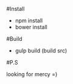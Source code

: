 #Install

- npm install
- bower install

#Build

- gulp build (build src)

#P.S

looking for mercy =)

